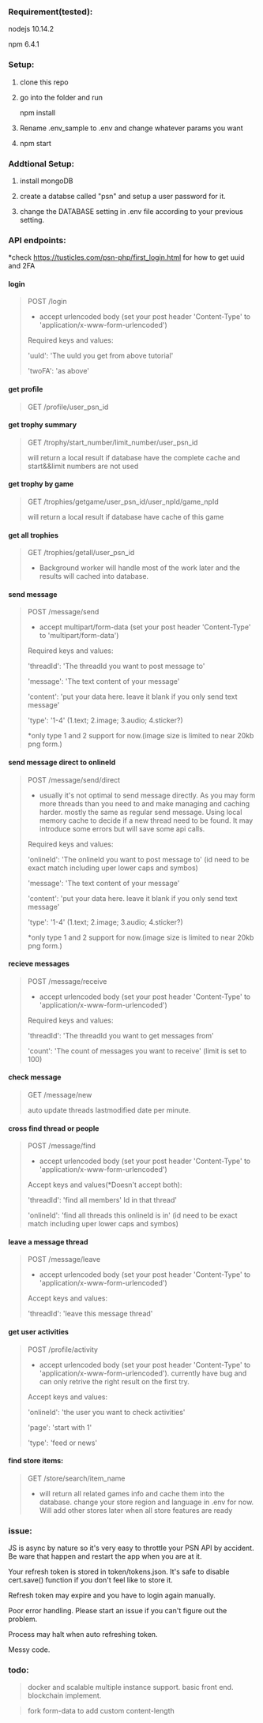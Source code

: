 ### Requirement(tested):
nodejs 10.14.2

npm 6.4.1

### Setup:
1. clone this repo

2. go into the folder and run 

   npm install

3. Rename .env_sample to .env and change whatever params you want

4. npm start

### Addtional Setup:
1. install mongoDB

2. create a databse called "psn" and setup a user password for it.

3. change the DATABASE setting in .env file according to your previous setting.

### API endpoints:

*check https://tusticles.com/psn-php/first_login.html for how to get uuid and 2FA


#### login 
> POST   /login
>
> * accept urlencoded body (set your post header 'Content-Type' to 'application/x-www-form-urlencoded')
>
> Required keys and values:  
>
> 'uuId': 'The uuId you get from above tutorial'
>
> 'twoFA': 'as above'


#### get profile                                 
> GET   /profile/user_psn_id


#### get trophy summary
> GET   /trophy/start_number/limit_number/user_psn_id
>
>will return a local result if database have the complete cache and start&&limit numbers are not used


#### get trophy by game
> GET   /trophies/getgame/user_psn_id/user_npId/game_npId
>
>will return a local result if database have cache of this game

#### get all trophies
> GET   /trophies/getall/user_psn_id
>     
> * Background worker will handle most of the work later and the results will cached into database.


#### send message
> POST  /message/send
>
> * accept multipart/form-data (set your post header 'Content-Type' to 'multipart/form-data')
>
> Required keys and values:  
>
> 'threadId': 'The threadId you want to post message to'
>
> 'message': 'The text content of your message'
>
> 'content': 'put your data here. leave it blank if you only send text message'
>
> 'type': '1-4' (1.text; 2.image; 3.audio; 4.sticker?)  
>
> *only type 1 and 2 support for now.(image size is limited to near 20kb png form.)

#### send message direct to onlineId
> POST  /message/send/direct
> 
> * usually it's not optimal to send message directly. As you may form more threads than you need to and make managing and caching harder.
> mostly the same as regular send message. Using local memory cache to decide if a new thread need to be found. It may introduce some errors but will save some api calls.
>
> Required keys and values:  
>
> 'onlineId': 'The onlineId you want to post message to' (id need to be exact match including uper lower caps and symbos)
>
> 'message': 'The text content of your message'
>
> 'content': 'put your data here. leave it blank if you only send text message'
>
> 'type': '1-4' (1.text; 2.image; 3.audio; 4.sticker?)  
>
> *only type 1 and 2 support for now.(image size is limited to near 20kb png form.)



#### recieve messages
>POST   /message/receive
>
> * accept urlencoded body (set your post header 'Content-Type' to 'application/x-www-form-urlencoded')
>
> Required keys and values:  
>
> 'threadId': 'The threadId you want to get messages from'
>
> 'count': 'The count of messages you want to receive' (limit is set to 100)


#### check message
>GET    /message/new
>
>auto update threads lastmodified date per minute.


#### cross find thread or people
>POST   /message/find
>
> * accept urlencoded body (set your post header 'Content-Type' to 'application/x-www-form-urlencoded')
>
> Accept keys and values(*Doesn't accept both):  
>
> 'threadId': 'find all members' Id in that thread'
>
> 'onlineId': 'find all threads this onlineId is in' (id need to be exact match including uper lower caps and symbos)


#### leave a message thread
>POST   /message/leave
>
> * accept urlencoded body (set your post header 'Content-Type' to 'application/x-www-form-urlencoded')
>
> Accept keys and values:  
>
> 'threadId': 'leave this message thread'


#### get user activities
>POST   /profile/activity        
>
> * accept urlencoded body (set your post header 'Content-Type' to 'application/x-www-form-urlencoded').
>currently have bug and can only retrive the right result on the first try.
>
> Accept keys and values:  
>
> 'onlineId': 'the user you want to check activities'
>
> 'page': 'start with 1'
>
> 'type': 'feed or news'


#### find store items:
>GET    /store/search/item_name
>
>* will return all related games info and cache them into the database.
>change your store region and language in .env for now. Will add other stores later when all store features are ready



### issue:

JS is async by nature so it's very easy to throttle your PSN API by accident. Be ware that happen and restart the app when you are at it.

Your refresh token is stored in token/tokens.json. It's safe to disable cert.save() function if you don't feel like to store it.

Refresh token may expire and you have to login again manually.

Poor error handling. Please start an issue if you can't figure out the problem.

Process may halt when auto refreshing token.

Messy code.


### todo:
> docker and scalable multiple instance support.
> basic front end.
> blockchain implement.

> fork form-data to add custom content-length


